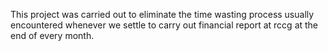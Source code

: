 This project was carried out to eliminate the time wasting process usually encountered whenever we settle to carry out financial report at rccg at the end of every month.
